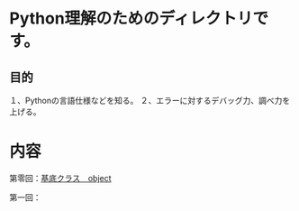 # Python理解のためのディレクトリです。

## 目的
１、Pythonの言語仕様などを知る。
２、エラーに対するデバッグ力、調べ力を上げる。

# 内容
第零回：[基底クラス　object](https://github.com/YutaUra/YCU-Programing/tree/master/Python_understanding/$1_object)

第一回：[]()
